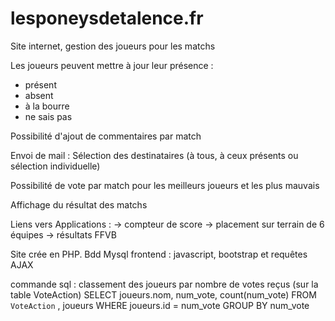 # lesponeysdetalence.fr

Site internet, gestion des joueurs pour les matchs

Les joueurs peuvent mettre à jour leur présence :
- présent
- absent
- à la bourre
- ne sais pas

Possibilité d'ajout de commentaires par match

Envoi de mail : Sélection des destinataires (à tous, à ceux présents ou sélection individuelle)

Possibilité de vote par match pour les meilleurs joueurs et les plus mauvais

Affichage du résultat des matchs

Liens vers Applications :
-> compteur de score
-> placement sur terrain de 6 équipes
-> résultats FFVB

Site crée en PHP.
Bdd Mysql
frontend : javascript, bootstrap et requêtes AJAX

commande sql : classement des joueurs par nombre de votes reçus (sur la table VoteAction)
SELECT joueurs.nom, num_vote, count(num_vote) FROM `VoteAction` , joueurs WHERE joueurs.id = num_vote GROUP BY num_vote
